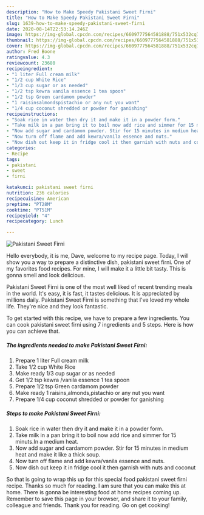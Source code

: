 ```yaml
---
description: "How to Make Speedy Pakistani Sweet Firni"
title: "How to Make Speedy Pakistani Sweet Firni"
slug: 1639-how-to-make-speedy-pakistani-sweet-firni
date: 2020-08-14T22:53:14.246Z
image: https://img-global.cpcdn.com/recipes/6609777564581888/751x532cq70/pakistani-sweet-firni-recipe-main-photo.jpg
thumbnail: https://img-global.cpcdn.com/recipes/6609777564581888/751x532cq70/pakistani-sweet-firni-recipe-main-photo.jpg
cover: https://img-global.cpcdn.com/recipes/6609777564581888/751x532cq70/pakistani-sweet-firni-recipe-main-photo.jpg
author: Fred Boone
ratingvalue: 4.3
reviewcount: 23680
recipeingredient:
- "1 liter Full cream milk"
- "1/2 cup White Rice"
- "1/3 cup sugar or as needed"
- "1/2 tsp kewra vanila essence 1 tea spoon"
- "1/2 tsp Green cardamom powder"
- "1 raisinsalmondspistachio or any nut you want"
- "1/4 cup coconut shredded or powder for ganishing"
recipeinstructions:
- "Soak rice in water then dry it and make it in a powder form."
- "Take milk in a pan bring it to boil now add rice and simmer for 15 minuts.In a medium heat."
- "Now add sugar and cardamom powder. Stir for 15 minutes in medium heat  and make it like a thick soup."
- "Now turn off flame and add kewra/vanila essence and nuts."
- "Now dish out keep it in fridge cool it then garnish with nuts and coconut"
categories:
- Recipe
tags:
- pakistani
- sweet
- firni

katakunci: pakistani sweet firni 
nutrition: 236 calories
recipecuisine: American
preptime: "PT28M"
cooktime: "PT51M"
recipeyield: "4"
recipecategory: Lunch

---
```



![Pakistani Sweet Firni](https://img-global.cpcdn.com/recipes/6609777564581888/751x532cq70/pakistani-sweet-firni-recipe-main-photo.jpg)

Hello everybody, it is me, Dave, welcome to my recipe page. Today, I will show you a way to prepare a distinctive dish, pakistani sweet firni. One of my favorites food recipes. For mine, I will make it a little bit tasty. This is gonna smell and look delicious.

Pakistani Sweet Firni is one of the most well liked of recent trending meals in the world. It's easy, it is fast, it tastes delicious. It is appreciated by millions daily. Pakistani Sweet Firni is something that I've loved my whole life. They're nice and they look fantastic.




To get started with this recipe, we have to prepare a few ingredients. You can cook pakistani sweet firni using 7 ingredients and 5 steps. Here is how you can achieve that.

<!--inarticleads1-->

##### The ingredients needed to make Pakistani Sweet Firni:

1. Prepare 1 liter Full cream milk
1. Take 1/2 cup White Rice
1. Make ready 1/3 cup sugar or as needed
1. Get 1/2 tsp kewra /vanila essence 1 tea spoon
1. Prepare 1/2 tsp Green cardamom powder
1. Make ready 1 raisins,almonds,pistachio or any nut you want
1. Prepare 1/4 cup coconut shredded or powder for ganishing




<!--inarticleads2-->

##### Steps to make Pakistani Sweet Firni:

1. Soak rice in water then dry it and make it in a powder form.
1. Take milk in a pan bring it to boil now add rice and simmer for 15 minuts.In a medium heat.
1. Now add sugar and cardamom powder. Stir for 15 minutes in medium heat  and make it like a thick soup.
1. Now turn off flame and add kewra/vanila essence and nuts.
1. Now dish out keep it in fridge cool it then garnish with nuts and coconut




So that is going to wrap this up for this special food pakistani sweet firni recipe. Thanks so much for reading. I am sure that you can make this at home. There is gonna be interesting food at home recipes coming up. Remember to save this page in your browser, and share it to your family, colleague and friends. Thank you for reading. Go on get cooking!
